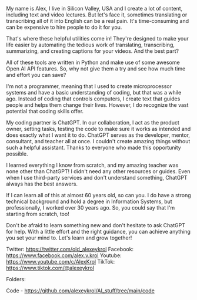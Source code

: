My name is Alex, I live in Silicon Valley, USA and I create a lot of content, including text and video lectures. But let's face it, sometimes translating or transcribing all of it into English can be a real pain. It's time-consuming and can be expensive to hire people to do it for you. 

That's where these helpful utilities come in! They're designed to make your life easier by automating the tedious work of translating, transcribing, summarizing, and creating captions for your videos. And the best part? 

All of these tools are written in Python and make use of some awesome Open AI API features. So, why not give them a try and see how much time and effort you can save?

I'm not a programmer, meaning that I used to create microprocessor systems and have a basic understanding of coding, but that was a while ago. Instead of coding that controls computers, I create text that guides people and helps them change their lives. However, I do recognize the vast potential that coding skills offer.

My coding partner is ChatGPT. In our collaboration, I act as the product owner, setting tasks, testing the code to make sure it works as intended and does exactly what I want it to do. ChatGPT serves as the developer, mentor, consultant, and teacher all at once. I couldn't create amazing things without such a helpful assistant. Thanks to everyone who made this opportunity possible.

I learned everything I know from scratch, and my amazing teacher was none other than ChatGPT! I didn't need any other resources or guides. Even when I use third-party services and don't understand something, ChatGPT always has the best answers.

If I can learn all of this at almost 60 years old, so can you. I do have a strong technical background and hold a degree in Information Systems, but professionally, I worked over 30 years ago. So, you could say that I'm starting from scratch, too!

Don't be afraid to learn something new and don't hesitate to ask ChatGPT for help. With a little effort and the right guidance, you can achieve anything you set your mind to. Let's learn and grow together!

Twitter: https://twitter.com/old_alexeykrol
Facebook: https://www.facebook.com/alex.v.krol
Youtube: https://www.youtube.com/c/AlexKrol
TikTok: https://www.tiktok.com/@alexeykrol

Folders:

Code - https://github.com/alexeykrol/AI_stuff/tree/main/code
